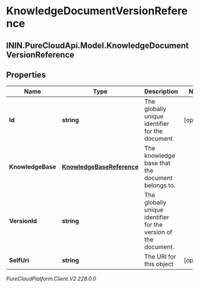 # KnowledgeDocumentVersionReference

## ININ.PureCloudApi.Model.KnowledgeDocumentVersionReference

## Properties

|Name | Type | Description | Notes|
|------------ | ------------- | ------------- | -------------|
| **Id** | **string** | The globally unique identifier for the document. | [optional] |
| **KnowledgeBase** | [**KnowledgeBaseReference**](KnowledgeBaseReference) | The knowledge base that the document belongs to. | |
| **VersionId** | **string** | The globally unique identifier for the version of the document. | |
| **SelfUri** | **string** | The URI for this object | [optional] |



_PureCloudPlatform.Client.V2 228.0.0_
